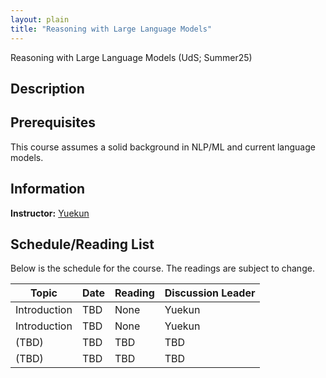 ```yaml
---
layout: plain
title: "Reasoning with Large Language Models"
---
```



Reasoning with Large Language Models (UdS; Summer25)

## Description



## Prerequisites

This course assumes a solid background in NLP/ML and current language models.



## Information

**Instructor:** [Yuekun](https://ykyaol7.github.io/)



## Schedule/Reading List

Below is the schedule for the course. The readings are subject to change.

| Topic        | Date | Reading | Discussion Leader |
|--------------|------|---------|-------------------|
| Introduction | TBD  | None    | Yuekun            |
| Introduction | TBD  | None    | Yuekun            |
| (TBD)        | TBD  | TBD     | TBD               |
| (TBD)        | TBD  | TBD     | TBD               |

